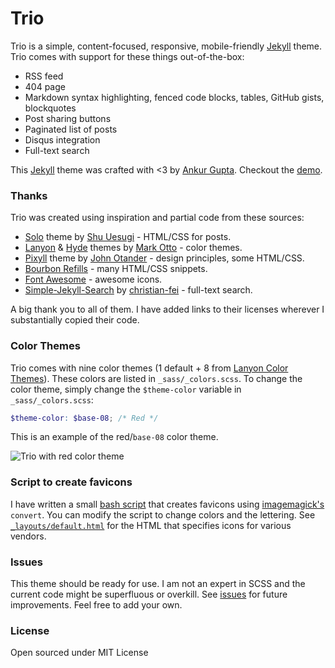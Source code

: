 # Trio

Trio is a simple, content-focused, responsive, mobile-friendly [Jekyll](http://jekyllrb.com/) theme. Trio comes with support for these things out-of-the-box:

* RSS feed
* 404 page
* Markdown syntax highlighting, fenced code blocks, tables, GitHub gists, blockquotes
* Post sharing buttons
* Paginated list of posts
* Disqus integration
* Full-text search 

This [Jekyll](http://jekyllrb.com/) theme was crafted with <3 by [Ankur Gupta](https://github.com/ankur-gupta). Checkout the [demo](http://perfectlyrandom.org/trio/).

### Thanks 
Trio was created using inspiration and partial code from these sources:

* [Solo](http://chibicode.github.io/solo/) theme by [Shu Uesugi](https://github.com/chibicode) - HTML/CSS for posts.
* [Lanyon](http://lanyon.getpoole.com/) & [Hyde](http://hyde.getpoole.com/) themes by [Mark Otto](https://github.com/mdo) - color themes.
* [Pixyll](http://pixyll.com/) theme by [John Otander](https://github.com/johnotander) - design principles, some HTML/CSS.
* [Bourbon Refills](http://refills.bourbon.io/) - many HTML/CSS snippets.
* [Font Awesome](http://fortawesome.github.io/Font-Awesome) - awesome icons.
* [Simple-Jekyll-Search](https://github.com/christian-fei/Simple-Jekyll-Search) by [christian-fei](https://github.com/christian-fei) - full-text search.

A big thank you to all of them. I have added links to their licenses wherever I substantially copied their code.

### Color Themes
Trio comes with nine color themes (1 default + 8 from [Lanyon Color Themes](https://github.com/poole/lanyon)). These colors are listed in `_sass/_colors.scss`. To change the color theme, simply change the `$theme-color` variable in `_sass/_colors.scss`:

```scss
$theme-color: $base-08; /* Red */
```

This is an example of the red/`base-08` color theme.

![Trio with red color theme](https://cloud.githubusercontent.com/assets/7110058/9712293/858a2090-54fe-11e5-8165-e16d3b2d9efd.png)

### Script to create favicons
I have written a small [bash script](https://github.com/ankur-gupta/trio/blob/master/create-favicon.sh) that creates favicons using [imagemagick's](http://www.imagemagick.org) `convert`. You can modify the script to change colors and the lettering. See [`_layouts/default.html`](https://github.com/ankur-gupta/trio/blob/master/_layouts/default.html#L55) for the HTML that specifies icons for various vendors.


### Issues
This theme should be ready for use. I am not an expert in SCSS and the current code might be superfluous or overkill. See [issues](https://github.com/ankur-gupta/trio/issues) for future improvements. Feel free to add your own. 


### License
Open sourced under MIT License

